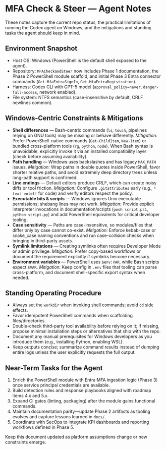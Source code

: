 # MFA Check & Steer — Agent Notes

These notes capture the current repo status, the practical limitations of running the Codex agent on Windows, and the mitigations and standing tasks the agent should keep in mind.

## Environment Snapshot
- Host OS: Windows (PowerShell is the default shell exposed to the agent).
- Repository: `MFACheckandSteer` now includes Phase 1 documentation, the Phase 2 PowerShell module scaffold, and initial Phase 3 Entra connector commands (`Get-MfaEntraSignIn`, `Get-MfaEntraRegistration`).
- Harness: Codex CLI with GPT-5 model (`approval_policy=never`, `danger-full-access`, network enabled).
- File system: NTFS semantics (case-insensitive by default, CRLF newlines common).

## Windows-Centric Constraints & Mitigations
- **Shell differences** — Bash-centric commands (`ls`, `touch`, pipelines relying on GNU tools) may be missing or behave differently. *Mitigation:* Prefer PowerShell-native commands (`Get-ChildItem`, `New-Item`) or bundled cross-platform tools (`rg`, `python`, `node`). When Bash syntax is unavoidable, explicitly invoke it via an installed compatibility layer (check before assuming availability).
- **Path handling** — Windows uses backslashes and has legacy `MAX_PATH` issues. *Mitigation:* Wrap paths in double quotes inside PowerShell, favor shorter relative paths, and avoid extremely deep directory trees unless long-path support is confirmed.
- **Line endings** — Default editors produce CRLF, which can create noisy diffs or tool friction. *Mitigation:* Configure `.gitattributes` early (e.g., `* text eol=lf` for code) and verify editors respect the policy.
- **Executable bits & scripts** — Windows ignores Unix executable permissions; shebang lines may not work. *Mitigation:* Provide explicit interpreter invocations in documentation/scripts (`pwsh script.ps1`, `python script.py`) and add PowerShell equivalents for critical developer tooling.
- **Case sensitivity** — Paths are case-insensitive, so modules/files that differ only by case cannot co-exist. *Mitigation:* Enforce kebab-case or snake_case naming conventions and run case-collision checks when bringing in third-party assets.
- **Symlink limitations** — Creating symlinks often requires Developer Mode or admin privilege. *Mitigation:* Prefer copy-based workflows or document the requirement explicitly if symlinks become necessary.
- **Environment variables** — PowerShell uses `$env:VAR`, while Bash scripts expect `$VAR`. *Mitigation:* Keep config in `.env` files that tooling can parse cross-platform, and document shell-specific export syntax when needed.

## Standing Operating Procedure
- Always set the `workdir` when invoking shell commands; avoid `cd` side effects.
- Favor idempotent PowerShell commands when scaffolding files/directories.
- Double-check third-party tool availability before relying on it; if missing, propose minimal installation steps or alternatives that ship with the repo.
- Document any manual prerequisites for Windows developers as you introduce them (e.g., installing Python, enabling WSL).
- Keep outputs concise; summarize command results instead of dumping entire logs unless the user explicitly requests the full output.

## Near-Term Tasks for the Agent
1. Enrich the PowerShell module with Entra MFA ingestion logic (Phase 3) once service principal credentials are available.
2. Build detection rules and response playbooks aligned with roadmap items 4.x and 5.x.
3. Expand CI gates (linting, packaging) after the module gains functional commands.
4. Maintain documentation parity—update Phase 2 artifacts as tooling evolves and capture lessons learned in `docs/`.
5. Coordinate with SecOps to integrate KPI dashboards and reporting workflows defined in Phase 5.

Keep this document updated as platform assumptions change or new constraints emerge.
